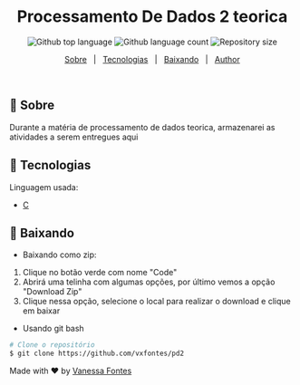 <h1 align="center">Processamento De Dados 2 teorica</h1>

<p align="center">
  <img alt="Github top language" src="https://img.shields.io/github/languages/top/vxfontes/pd2?color=56BEB8">

  <img alt="Github language count" src="https://img.shields.io/github/languages/count/vxfontes/pd2?color=56BEB8">

  <img alt="Repository size" src="https://img.shields.io/github/repo-size/vxfontes/pd2?color=56BEB8">
</p>

<!-- Status -->

<!-- <h4 align="center"> 
	🚧  Processamento De Dados 2 🚀 Under construction...  🚧
</h4> 

<hr> -->

<p align="center">
  <a href="#dart-sobre">Sobre</a> &#xa0; | &#xa0; 
  <a href="#rocket-tecnologias">Tecnologias</a> &#xa0; | &#xa0;
  <a href="#checkered_flag-baixando">Baixando</a> &#xa0; | &#xa0;
  <a href="https://github.com/vxfontes" target="_blank">Author</a>
</p>

<br>

## :dart: Sobre ##

Durante a matéria de processamento de dados teorica, armazenarei as atividades a serem entregues aqui

## :rocket: Tecnologias ##

Linguagem usada: 
- [C](https://www.w3schools.com/c/index.php)

## :checkered_flag: Baixando ##
- Baixando como zip:

1. Clique no botão verde com nome "Code"
2. Abrirá uma telinha com algumas opções, por último vemos a opção "Download Zip"
3. Clique nessa opção, selecione o local para realizar o download e clique em baixar

- Usando git bash
```bash
# Clone o repositório
$ git clone https://github.com/vxfontes/pd2
```

Made with :heart: by <a href="https://github.com/vxfontes" target="_blank">Vanessa Fontes</a>
